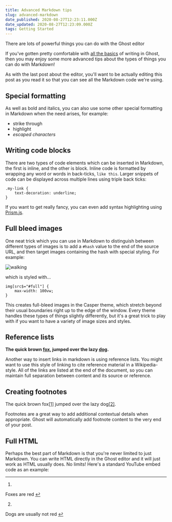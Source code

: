 ```yaml
---
title: Advanced Markdown tips
slug: advanced-markdown
date_published: 2020-08-27T12:23:11.000Z
date_updated: 2020-08-27T12:23:09.000Z
tags: Getting Started
---
```


There are lots of powerful things you can do with the Ghost editor

If you've gotten pretty comfortable with [all the basics](/the-editor/) of writing in Ghost, then you may enjoy some more advanced tips about the types of things you can do with Markdown!

As with the last post about the editor, you'll want to be actually editing this post as you read it so that you can see all the Markdown code we're using.

## Special formatting

As well as bold and italics, you can also use some other special formatting in Markdown when the need arises, for example:

- strike through
- highlight
- *escaped characters*

## Writing code blocks

There are two types of code elements which can be inserted in Markdown, the first is inline, and the other is block. Inline code is formatted by wrapping any word or words in back-ticks, `like this`. Larger snippets of code can be displayed across multiple lines using triple back ticks:

    .my-link {
        text-decoration: underline;
    }
    

If you want to get really fancy, you can even add syntax highlighting using [Prism.js](http://prismjs.com/).

## Full bleed images

One neat trick which you can use in Markdown to distinguish between different types of images is to add a `#hash` value to the end of the source URL, and then target images containing the hash with special styling. For example:

![walking](https://casper.ghost.org/v1.0.0/images/walking.jpg#full)

which is styled with...

    img[src$="#full"] {
        max-width: 100vw;
    }
    

This creates full-bleed images in the Casper theme, which stretch beyond their usual boundaries right up to the edge of the window. Every theme handles these types of things slightly differently, but it's a great trick to play with if you want to have a variety of image sizes and styles.

## Reference lists

**The quick brown [fox](https://en.wikipedia.org/wiki/Fox), jumped over the lazy [dog](https://en.wikipedia.org/wiki/Dog).**

Another way to insert links in markdown is using reference lists. You might want to use this style of linking to cite reference material in a Wikipedia-style. All of the links are listed at the end of the document, so you can maintain full separation between content and its source or reference.

## Creating footnotes

The quick brown fox[[1]](#fn1) jumped over the lazy dog[[2]](#fn2).

Footnotes are a great way to add additional contextual details when appropriate. Ghost will automatically add footnote content to the very end of your post.

## Full HTML

Perhaps the best part of Markdown is that you're never limited to just Markdown. You can write HTML directly in the Ghost editor and it will just work as HTML usually does. No limits! Here's a standard YouTube embed code as an example:

---

1. 
Foxes are red [↩︎](#fnref1)

2. 
Dogs are usually not red [↩︎](#fnref2)
